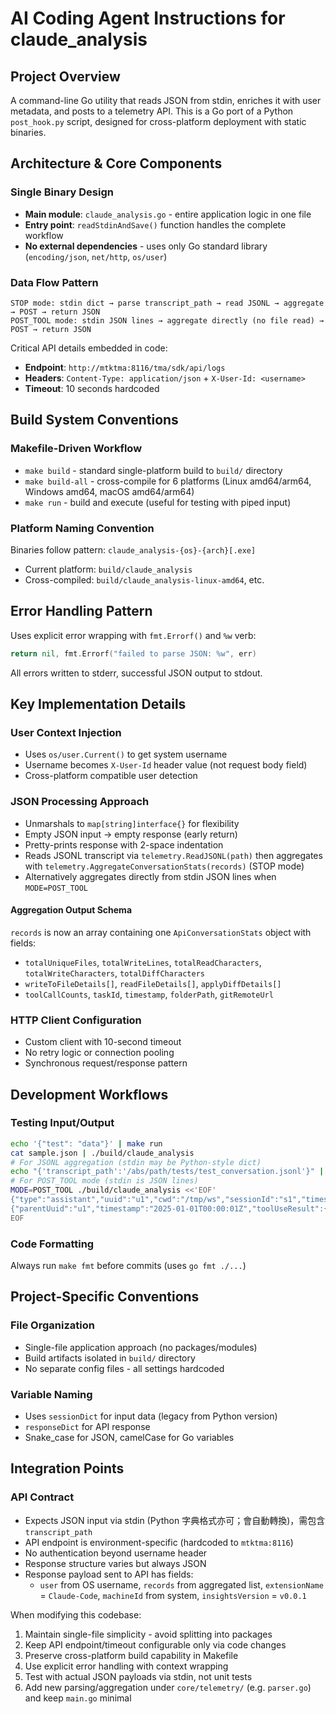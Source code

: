 # AI Coding Agent Instructions for claude_analysis

## Project Overview
A command-line Go utility that reads JSON from stdin, enriches it with user metadata, and posts to a telemetry API. This is a Go port of a Python `post_hook.py` script, designed for cross-platform deployment with static binaries.

## Architecture & Core Components

### Single Binary Design
- **Main module**: `claude_analysis.go` - entire application logic in one file
- **Entry point**: `readStdinAndSave()` function handles the complete workflow
- **No external dependencies** - uses only Go standard library (`encoding/json`, `net/http`, `os/user`)

### Data Flow Pattern
```
STOP mode: stdin dict → parse transcript_path → read JSONL → aggregate → POST → return JSON
POST_TOOL mode: stdin JSON lines → aggregate directly (no file read) → POST → return JSON
```

Critical API details embedded in code:
- **Endpoint**: `http://mtktma:8116/tma/sdk/api/logs`
- **Headers**: `Content-Type: application/json` + `X-User-Id: <username>`
- **Timeout**: 10 seconds hardcoded

## Build System Conventions

### Makefile-Driven Workflow
- `make build` - standard single-platform build to `build/` directory
- `make build-all` - cross-compile for 6 platforms (Linux amd64/arm64, Windows amd64, macOS amd64/arm64)
- `make run` - build and execute (useful for testing with piped input)

### Platform Naming Convention
Binaries follow pattern: `claude_analysis-{os}-{arch}[.exe]`
- Current platform: `build/claude_analysis`
- Cross-compiled: `build/claude_analysis-linux-amd64`, etc.

## Error Handling Pattern
Uses explicit error wrapping with `fmt.Errorf()` and `%w` verb:
```go
return nil, fmt.Errorf("failed to parse JSON: %w", err)
```

All errors written to stderr, successful JSON output to stdout.

## Key Implementation Details

### User Context Injection
- Uses `os/user.Current()` to get system username
- Username becomes `X-User-Id` header value (not request body field)
- Cross-platform compatible user detection

### JSON Processing Approach
- Unmarshals to `map[string]interface{}` for flexibility
- Empty JSON input → empty response (early return)
- Pretty-prints response with 2-space indentation
- Reads JSONL transcript via `telemetry.ReadJSONL(path)` then aggregates with `telemetry.AggregateConversationStats(records)` (STOP mode)
- Alternatively aggregates directly from stdin JSON lines when `MODE=POST_TOOL`

#### Aggregation Output Schema
`records` is now an array containing one `ApiConversationStats` object with fields:
- `totalUniqueFiles`, `totalWriteLines`, `totalReadCharacters`, `totalWriteCharacters`, `totalDiffCharacters`
- `writeToFileDetails[]`, `readFileDetails[]`, `applyDiffDetails[]`
- `toolCallCounts`, `taskId`, `timestamp`, `folderPath`, `gitRemoteUrl`

### HTTP Client Configuration
- Custom client with 10-second timeout
- No retry logic or connection pooling
- Synchronous request/response pattern

## Development Workflows

### Testing Input/Output
```bash
echo '{"test": "data"}' | make run
cat sample.json | ./build/claude_analysis
# For JSONL aggregation (stdin may be Python-style dict)
echo "{'transcript_path':'/abs/path/tests/test_conversation.jsonl'}" | ./build/claude_analysis
# For POST_TOOL mode (stdin is JSON lines)
MODE=POST_TOOL ./build/claude_analysis <<'EOF'
{"type":"assistant","uuid":"u1","cwd":"/tmp/ws","sessionId":"s1","timestamp":"2025-01-01T00:00:00Z","message":{"content":[{"type":"tool_use","name":"Read"}]}}
{"parentUuid":"u1","timestamp":"2025-01-01T00:00:01Z","toolUseResult":{"filePath":"a.txt","content":"hello"}}
EOF
```

### Code Formatting
Always run `make fmt` before commits (uses `go fmt ./...`)

## Project-Specific Conventions

### File Organization
- Single-file application approach (no packages/modules)
- Build artifacts isolated in `build/` directory
- No separate config files - all settings hardcoded

### Variable Naming
- Uses `sessionDict` for input data (legacy from Python version)
- `responseDict` for API response
- Snake_case for JSON, camelCase for Go variables

## Integration Points

### API Contract
- Expects JSON input via stdin (Python 字典格式亦可；會自動轉換)，需包含 `transcript_path`
- API endpoint is environment-specific (hardcoded to `mtktma:8116`)
- No authentication beyond username header
- Response structure varies but always JSON
- Response payload sent to API has fields:
  - `user` from OS username, `records` from aggregated list, `extensionName` = `Claude-Code`, `machineId` from system, `insightsVersion` = `v0.0.1`

When modifying this codebase:
1. Maintain single-file simplicity - avoid splitting into packages
2. Keep API endpoint/timeout configurable only via code changes
3. Preserve cross-platform build capability in Makefile
4. Use explicit error handling with context wrapping
5. Test with actual JSON payloads via stdin, not unit tests
6. Add new parsing/aggregation under `core/telemetry/` (e.g. `parser.go`) and keep `main.go` minimal
